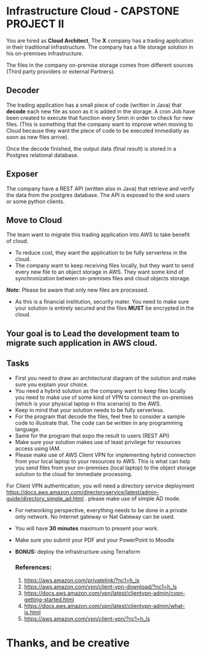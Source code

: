 # Infrastructure Cloud - CAPSTONE PROJECT II

You are hired as **Cloud Architect**,
The **X** company has a trading application in their traditional infrastructure.
The company has a file storage solution in his on-premises infrastructure.

The files in the company on-premise storage comes from different sources (Third party providers or external Partners).

## Decoder

The trading application has a small piece of code (written in Java) that **decode** each new file as soon as it is added in the storage. A cron Job have been created to execute that function every 5min in order to check for new files. (This is something that the company want to improve when moving to Cloud because they want the piece of code to be executed immediatly as soon as new files arrive).

Once the decode finished, the output data (final result) is stored in a Postgres relational database.

## Exposer

The company have a REST API (written also in Java) that retrieve and verify the data from the postgres database. The API is exposed to the end users or some python clients.

## Move to Cloud

The team want to migrate this trading application into AWS to take benefit of cloud.

- To reduce cost, they want the application to be fully serverless in the cloud.
- The company want to keep receiving files locally, but they want to send every new file to an object storage in AWS. They want some kind of synchronization between on-premises files and cloud objects storage.

**_Note:_** Please be aware that only new files are processed.

- As this is a financial institution, security mater. You need to make sure your solution is entirely secured and the files **MUST** be encrypted in the cloud.

## Your goal is to Lead the development team to migrate such application in AWS cloud.

## Tasks

- First you need to draw an architectural diagram of the solution and make sure you explain your choice.
- You need a hybrid solution as the company want to keep files locally you need to make use of some kind of VPN to connect the on-premises (which is your physical laptop in this scenario) to the AWS.
- Keep in mind that your solution needs to be fully serverless.
- For the program that decode the files, feel free to consider a sample code to illustrate that. The code can be written in any programming language.
- Same for the program that expo the result to users (REST API)
- Make sure your solution makes use of least privilege for resources access using IAM.
- Please make use of AWS Client VPN for implementing hybrid connection from your local laptop to your resources to AWS. This is what can help you send files from your on-premises (local laptop) to the object storage solution to the cloud for immediate processing.

For Client VPN authentication, you will need a directory service deployment https://docs.aws.amazon.com/directoryservice/latest/admin-guide/directory_simple_ad.html . please make use of simple AD mode.

- For networking perspective, everything needs to be done in a private only network. No Internet gateway or Nat Gateway can be used.
- You will have **30 minutes** maximum to present your work.
- Make sure you submit your PDF and your PowerPoint to Moodle
- **BONUS:** deploy the infrastructure using Terraform

  ### References:

  1. https://aws.amazon.com/privatelink/?nc1=h_ls
  2. https://aws.amazon.com/vpn/client-vpn-download/?nc1=h_ls
  3. https://docs.aws.amazon.com/vpn/latest/clientvpn-admin/cvpn-getting-started.html
  4. https://docs.aws.amazon.com/vpn/latest/clientvpn-admin/what-is.html
  5. https://aws.amazon.com/vpn/client-vpn/?nc1=h_ls

# Thanks, and be creative
